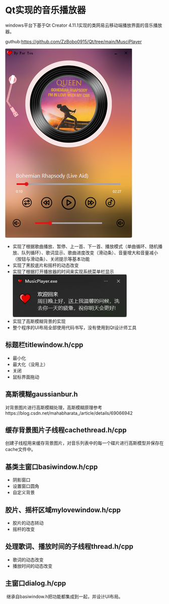 # Qt实现的音乐播放器

windows平台下基于Qt Creator 4.11.1实现的类网易云移动端播放界面的音乐播放器。

guthub:https://github.com/ZzBobo0915/Qt/tree/main/MusciPlayer

![音乐播放器](./image-20230514185428792.png)

- 实现了根据歌曲播放、暂停、上一首、下一首、播放模式（单曲循环、随机播放、队列循环）、歌词显示、歌曲进度改变（滑动条）、音量增大和音量减小（按钮与滑动条）、关闭提示等基本功能
- 实现了黑胶底片和摇杆的动态改变
- 实现了根据打开播放器的时间来实现系统菜单栏显示 ![](./image-20230514185747669.png)
- 实现了高斯模糊背景的实现
- 整个程序的UI布局全部使用代码书写，没有使用到Qt设计师工具

## 标题栏titlewindow.h/cpp

- 最小化
- 最大化（没用上）
- 关闭
- 鼠标界面拖动

## 高斯模糊gaussianbur.h

​    对背景图片进行高斯模糊处理，高斯模糊原理参考https://blog.csdn.net/mahabharata_/article/details/69066942

## 缓存背景图片子线程cachethread.h/cpp

​    创建子线程用来缓存背景图片，对音乐列表中的每一个碟片进行高斯模型并保存在cache文件中。

## 基类主窗口basiwindow.h/cpp

- 阴影窗口
- 设置窗口圆角
- 自定义背景

## 胶片、摇杆区域mylovewindow.h/cpp

- 胶片的动态转动
- 摇杆的改变

## 处理歌词、播放时间的子线程thread.h/cpp

- 歌词的动态改变
- 播放时间的动态改变

## 主窗口dialog.h/cpp

​    继承自basiwindow.h把功能都集成到一起，并设计UI布局。
